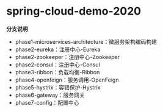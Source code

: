 # spring-cloud-demo-2020

**分支说明**

-   phase1-microservices-architecture：微服务架构编码构建
-   phase2-eureka：注册中心-Eureka
-   phase2-zookeeper：注册中心-Zookeeper
-   phase2-consul：注册中心-Consul
-   phase3-ribbon：负载均衡-Ribbon
-   phase4-openfeign：服务调用-OpenFeign
-   phase5-hystrix：容错保护-Hystrix
-   phase6-gateway：服务网关
-   phase7-config：配置中心
